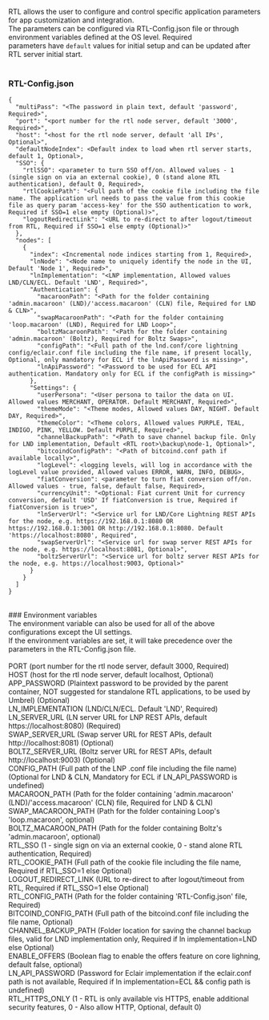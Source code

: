 RTL allows the user to configure and control specific application parameters for app customization and integration.<br />
The parameters can be configured via RTL-Config.json file or through environment variables defined at the OS level. Required <br />
parameters have `default` values for initial setup and can be updated after RTL server initial start.<br />
<br />
### RTL-Config.json<br />
```
{
  "multiPass": "<The password in plain text, default 'password', Required>",
  "port": "<port number for the rtl node server, default '3000', Required>",
  "host": "<host for the rtl node server, default 'all IPs', Optional>",
  "defaultNodeIndex": <Default index to load when rtl server starts, default 1, Optional>,
  "SSO": {
    "rtlSSO": <parameter to turn SSO off/on. Allowed values - 1 (single sign on via an external cookie), 0 (stand alone RTL authentication), default 0, Required>,
    "rtlCookiePath": "<Full path of the cookie file including the file name. The application url needs to pass the value from this cookie file as query param 'access-key' for the SSO authentication to work, Required if SSO=1 else empty (Optional)>",
    "logoutRedirectLink": "<URL to re-direct to after logout/timeout from RTL, Required if SSO=1 else empty (Optional)>"
  },
  "nodes": [
    {
      "index": <Incremental node indices starting from 1, Required>,
      "lnNode": "<Node name to uniquely identify the node in the UI, Default 'Node 1', Required>",
      "lnImplementation": "<LNP implementation, Allowed values LND/CLN/ECL. Default 'LND', Required>",
      "Authentication": {
        "macaroonPath": "<Path for the folder containing 'admin.macaroon' (LND)/'access.macaroon' (CLN) file, Required for LND & CLN>",
        "swapMacaroonPath": "<Path for the folder containing 'loop.macaroon' (LND), Required for LND Loop>",
        "boltzMacaroonPath": "<Path for the folder containing 'admin.macaroon' (Boltz), Required for Boltz Swaps>",
        "configPath": "<Full path of the lnd.conf/core lightning config/eclair.conf file including the file name, if present locally, Optional, only mandatory for ECL if the lnApiPassword is missing>",
        "lnApiPassword": "<Password to be used for ECL API authentication. Mandatory only for ECL if the configPath is missing>"
      },
      "Settings": {
        "userPersona": "<User persona to tailor the data on UI. Allowed values MERCHANT, OPERATOR. Default MERCHANT, Required>",
        "themeMode": "<Theme modes, Allowed values DAY, NIGHT. Default DAY, Required>",
        "themeColor": "<Theme colors, Allowed values PURPLE, TEAL, INDIGO, PINK, YELLOW. Default PURPLE, Required>",
        "channelBackupPath": "<Path to save channel backup file. Only for LND implementation, Default <RTL root>\backup\node-1, Optional>",
        "bitcoindConfigPath": "<Path of bitcoind.conf path if available locally>",
        "logLevel": <logging levels, will log in accordance with the logLevel value provided, Allowed values ERROR, WARN, INFO, DEBUG>,
        "fiatConversion": <parameter to turn fiat conversion off/on. Allowed values - true, false, default false, Required>,
        "currencyUnit": "<Optional: Fiat current Unit for currency conversion, default 'USD' If fiatConversion is true, Required if fiatConversion is true>",
        "lnServerUrl": "<Service url for LND/Core Lightning REST APIs for the node, e.g. https://192.168.0.1:8080 OR https://192.168.0.1:3001 OR http://192.168.0.1:8080. Default 'https://localhost:8080', Required",
        "swapServerUrl": "<Service url for swap server REST APIs for the node, e.g. https://localhost:8081, Optional>",
        "boltzServerUrl": "<Service url for boltz server REST APIs for the node, e.g. https://localhost:9003, Optional>"
      }
    }
  ]
}
```
<br />
### Environment variables<br />
The environment variable can also be used for all of the above configurations except the UI settings.<br />
If the environment variables are set, it will take precedence over the parameters in the RTL-Config.json file.<br />
<br />
PORT (port number for the rtl node server, default 3000, Required)<br />
HOST (host for the rtl node server, default localhost, Optional)<br />
APP_PASSWORD (Plaintext password to be provided by the parent container, NOT suggested for standalone RTL applications, to be used by Umbrel) (Optional)<br />
LN_IMPLEMENTATION (LND/CLN/ECL. Default 'LND', Required)<br />
LN_SERVER_URL (LN server URL for LNP REST APIs, default https://localhost:8080) (Required)<br />
SWAP_SERVER_URL (Swap server URL for REST APIs, default http://localhost:8081) (Optional)<br />
BOLTZ_SERVER_URL (Boltz server URL for REST APIs, default http://localhost:9003) (Optional)<br />
CONFIG_PATH (Full path of the LNP .conf file including the file name) (Optional for LND & CLN, Mandatory for ECL if LN_API_PASSWORD is undefined)<br />
MACAROON_PATH (Path for the folder containing 'admin.macaroon' (LND)/'access.macaroon' (CLN) file, Required for LND & CLN)<br />
SWAP_MACAROON_PATH (Path for the folder containing Loop's 'loop.macaroon', optional)<br />
BOLTZ_MACAROON_PATH (Path for the folder containing Boltz's 'admin.macaroon', optional)<br />
RTL_SSO (1 - single sign on via an external cookie, 0 - stand alone RTL authentication, Required)<br />
RTL_COOKIE_PATH (Full path of the cookie file including the file name, Required if RTL_SSO=1 else Optional)<br />
LOGOUT_REDIRECT_LINK (URL to re-direct to after logout/timeout from RTL, Required if RTL_SSO=1 else Optional)<br />
RTL_CONFIG_PATH (Path for the folder containing 'RTL-Config.json' file, Required)<br />
BITCOIND_CONFIG_PATH (Full path of the bitcoind.conf file including the file name, Optional)<br />
CHANNEL_BACKUP_PATH (Folder location for saving the channel backup files, valid for LND implementation only, Required if ln implementation=LND else Optional)<br />
ENABLE_OFFERS (Boolean flag to enable the offers feature on core lighning, default false, optional)<br />
LN_API_PASSWORD (Password for Eclair implementation if the eclair.conf path is not available, Required if ln implementation=ECL && config path is undefined)<br />
RTL_HTTPS_ONLY (1 - RTL is only available vis HTTPS, enable additional security features, 0 - Also allow HTTP, Optional, default 0)<br />
